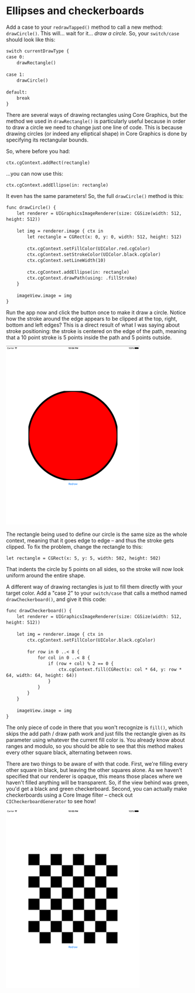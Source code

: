 # Ellipses and checkerboards

Add a case to your `redrawTapped()` method to call a new method: `drawCircle()`. This will… wait for it… *draw a circle*. So, your `switch/case` should look like this:

    switch currentDrawType {
    case 0:
        drawRectangle()

    case 1:
        drawCircle()

    default:
        break
    }

There are several ways of drawing rectangles using Core Graphics, but the method we used in `drawRectangle()` is particularly useful because in order to draw a circle we need to change just one line of code. This is because drawing circles (or indeed any elliptical shape) in Core Graphics is done by specifying its rectangular bounds.

So, where before you had:

    ctx.cgContext.addRect(rectangle)

…you can now use this:

    ctx.cgContext.addEllipse(in: rectangle)

It even has the same parameters! So, the full `drawCircle()` method is this:

    func drawCircle() {
        let renderer = UIGraphicsImageRenderer(size: CGSize(width: 512, height: 512))

        let img = renderer.image { ctx in
            let rectangle = CGRect(x: 0, y: 0, width: 512, height: 512)

            ctx.cgContext.setFillColor(UIColor.red.cgColor)
            ctx.cgContext.setStrokeColor(UIColor.black.cgColor)
            ctx.cgContext.setLineWidth(10)

            ctx.cgContext.addEllipse(in: rectangle)
            ctx.cgContext.drawPath(using: .fillStroke)
        }

        imageView.image = img
    }

Run the app now and click the button once to make it draw a circle. Notice how the stroke around the edge appears to be clipped at the top, right, bottom and left edges? This is a direct result of what I was saying about stroke positioning: the stroke is centered on the edge of the path, meaning that a 10 point stroke is 5 points inside the path and 5 points outside.

![Now that we're drawing a circle, you can see how Core Graphics is clipping our border at the edges.](27-2.png)

The rectangle being used to define our circle is the same size as the whole context, meaning that it goes edge to edge – and thus the stroke gets clipped. To fix the problem, change the rectangle to this:

    let rectangle = CGRect(x: 5, y: 5, width: 502, height: 502)

That indents the circle by 5 points on all sides, so the stroke will now look uniform around the entire shape.

A different way of drawing rectangles is just to fill them directly with your target color. Add a "case 2" to your `switch/case` that calls a method named `drawCheckerboard()`, and give it this code:

    func drawCheckerboard() {
        let renderer = UIGraphicsImageRenderer(size: CGSize(width: 512, height: 512))

        let img = renderer.image { ctx in
            ctx.cgContext.setFillColor(UIColor.black.cgColor)

            for row in 0 ..< 8 {
                for col in 0 ..< 8 {
                    if (row + col) % 2 == 0 {
                        ctx.cgContext.fill(CGRect(x: col * 64, y: row * 64, width: 64, height: 64))
                    }
                }
            }
        }

        imageView.image = img
    }

The only piece of code in there that you won't recognize is `fill()`, which skips the add path / draw path work and just fills the rectangle given as its parameter using whatever the current fill color is. You already know about ranges and modulo, so you should be able to see that this method makes every other square black, alternating between rows.

There are two things to be aware of with that code. First, we're filling every other square in black, but leaving the other squares alone. As we haven’t specified that our renderer is opaque, this means those places where we haven't filled anything will be transparent. So, if the view behind was green, you'd get a black and green checkerboard. Second, you can actually make checkerboards using a Core Image filter – check out `CICheckerboardGenerator` to see how!

![Drawing a checkerboard with Core Graphics is just a matter of drawing squares with alternating colors.](27-3.png)
